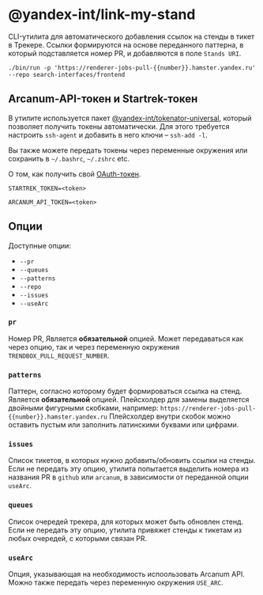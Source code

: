 @yandex-int/link-my-stand
=========================

CLI-утилита для автоматического добавления ссылок на стенды в тикет в Трекере.
Ссылки формируются на основе переданного паттерна, в который подставляется номер PR, и добавляются в поле `Stands URI`.

`./bin/run -p 'https://renderer-jobs-pull-{{number}}.hamster.yandex.ru' --repo search-interfaces/frontend`

## Arcanum-API-токен и Startrek-токен

В утилите используется пакет [@yandex-int/tokenator-universal](https://a.yandex-team.ru/arc/trunk/arcadia/frontend/projects/infratest/packages/tokenator-universal#пример-использования), который позволяет получить токены автоматически. Для этого требуется настроить `ssh-agent` и добавить в него ключи – `ssh-add -l`.

Вы также можете передать токены через переменные окружения или сохранить в `~/.bashrc`, `~/.zshrc` etc.

О том, как получить свой [OAuth-токен](https://wiki.yandex-team.ru/tracker/api/#avtorizacija).

`STARTREK_TOKEN=<token>`

`ARCANUM_API_TOKEN=<token>`

## Опции

Доступные опции:

* `--pr`
* `--queues`
* `--patterns`
* `--repo`
* `--issues`
* `--useArc`

### `pr`

Номер PR, Является **обязательной** опцией.
Может передаваться как через опцию, так и через переменную окружения `TRENDBOX_PULL_REQUEST_NUMBER`.

### `patterns`

Паттерн, согласно которому будет формироваться ссылка на стенд. Является **обязательной** опцией.
Плейсхолдер для замены выделяется двойными фигурными скобками, например: `https://renderer-jobs-pull-{{number}}.hamster.yandex.ru`
Плейсхолдер внутри скобок можно оставить пустым или заполнить латинскими буквами или цифрами.

### `issues`

Список тикетов, в которых нужно добавить/обновить ссылки на стенды.
Если не передать эту опцию, утилита попытается выделить номера из названия PR в `github` или `arcanum`, в зависимости от переданной опции `useArc`.

### `queues`

Список очередей трекера, для которых может быть обновлен стенд.
Если не передать эту опцию, утилита привяжет стенды к тикетам из любых очередей, с которыми связан PR.

### `useArc`

Опция, указывающая на необходимость испоользовать Arcanum API. Можно также передать через переменную окружения `USE_ARC`.


